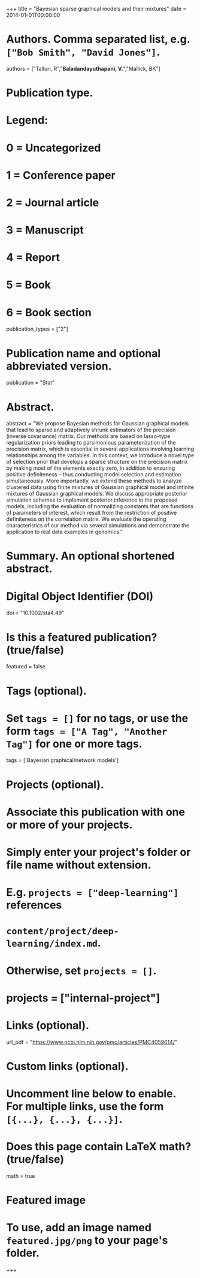 +++
title = "Bayesian sparse graphical models and their mixtures"
date = 2014-01-01T00:00:00

# Authors. Comma separated list, e.g. `["Bob Smith", "David Jones"]`.
authors = ["Talluri, R","**Baladandayuthapani, V.**","Mallick, BK"]


# Publication type.
# Legend:
# 0 = Uncategorized
# 1 = Conference paper
# 2 = Journal article
# 3 = Manuscript
# 4 = Report
# 5 = Book
# 6 = Book section
publication_types = ["2"]

# Publication name and optional abbreviated version.
publication = "Stat"

# Abstract.
abstract = "We propose Bayesian methods for Gaussian graphical models that lead to sparse and adaptively shrunk estimators of the precision (inverse covariance) matrix. Our methods are based on lasso-type regularization priors leading to parsimonious parameterization of the precision matrix, which is essential in several applications involving learning relationships among the variables. In this context, we introduce a novel type of selection prior that develops a sparse structure on the precision matrix by making most of the elements exactly zero, in addition to ensuring positive definiteness – thus conducting model selection and estimation simultaneously. More importantly, we extend these methods to analyze clustered data using finite mixtures of Gaussian graphical model and infinite mixtures of Gaussian graphical models. We discuss appropriate posterior simulation schemes to implement posterior inference in the proposed models, including the evaluation of normalizing constants that are functions of parameters of interest, which result from the restriction of positive definiteness on the correlation matrix. We evaluate the operating characteristics of our method via several simulations and demonstrate the application to real data examples in genomics."

# Summary. An optional shortened abstract.

# Digital Object Identifier (DOI)
doi = "10.1002/sta4.49"

# Is this a featured publication? (true/false)
featured = false

# Tags (optional).
#   Set `tags = []` for no tags, or use the form `tags = ["A Tag", "Another Tag"]` for one or more tags.
tags = ['Bayesian graphical/network models']

# Projects (optional).
#   Associate this publication with one or more of your projects.
#   Simply enter your project's folder or file name without extension.
#   E.g. `projects = ["deep-learning"]` references 
#   `content/project/deep-learning/index.md`.
#   Otherwise, set `projects = []`.
# projects = ["internal-project"]

# Links (optional).
 url_pdf = "https://www.ncbi.nlm.nih.gov/pmc/articles/PMC4059614/"




# Custom links (optional).
#   Uncomment line below to enable. For multiple links, use the form `[{...}, {...}, {...}]`.

# Does this page contain LaTeX math? (true/false)
math = true

# Featured image
# To use, add an image named `featured.jpg/png` to your page's folder. 
+++

